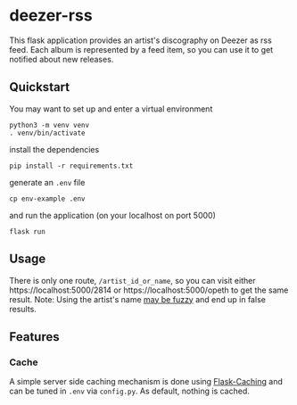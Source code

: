# deezer-rss

This flask application provides an artist's discography on Deezer as
rss feed. Each album is represented by a feed item, so you can use
it to get notified about new releases.

## Quickstart
You may want to set up and enter a virtual environment

    python3 -m venv venv
    . venv/bin/activate

install the dependencies

    pip install -r requirements.txt

generate an `.env` file

    cp env-example .env

and run the application (on your localhost on port 5000)

    flask run

## Usage
There is only one route, `/artist_id_or_name`, so you can visit
either https://localhost:5000/2814 or https://localhost:5000/opeth
to get the same result. Note: Using the artist's name
[may be fuzzy](https://github.com/relthyg/deezer-rss/blob/6e1ca8637551d0cdb6d507e218117d43a7cfa556/app/deezer_factory.py#L11)
and end up in false results.

## Features

### Cache
A simple server side caching mechanism is done using
[Flask-Caching](https://flask-caching.readthedocs.io/en/latest/index.html)
and can be tuned in `.env` via `config.py`. As default, nothing is
cached. 

